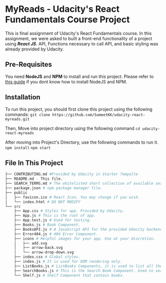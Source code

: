 # MyReads - Udacity's React Fundamentals Course Project

This is final assignment of Udacity's React Fundamentals course. In this assignment, we were asked to built a front-end functionality of a project using _**React JS**_. API, Functions necessary to call API, and basic styling was already provided by Udacity.

## Pre-Requisites
You need **NodeJS** and **NPM** to install and run this project.  Please refer to [this guide](https://gist.github.com/kazzkiq/fe702215173e795d49d0c1ffbea363b5) if you dont know how to install NodeJS and NPM.

## Installation
To run this project, you should first clone this project using the following commands:
`git clone https://github.com/SumeetKK/udacity-react-myreads.git`

Then, Move into project directory using the following command
`cd udacity-react-myreads`

After moving into Project's Directory, use the following commands to run it.
`npm install`
`npm start`


## File In This Project
```bash
├── CONTRIBUTING.md #Provided by Udacity in Starter Tempalte
├── README.md - This file.
├── SEARCH_TERMS.md # The whitelisted short collection of available search terms.
├── package.json # npm package manager file.
├── public
│   ├── favicon.ico # React Icon, You may change if you wish.
│   └── index.html # DO NOT MODIFY
└── src
    ├── App.css # Styles for app. Provided by Udacity.
    ├── App.js # This is the root of app. 
    ├── App.test.js # Used for testing.
    ├── Books.js # Book Component.
    ├── BooksAPI.js # A JavaScript API for the provided Udacity backend. 
    ├── Error404.js # 404 Error Component. 
    ├── icons # Helpful images for your app. Use at your discretion.
    │   ├── add.svg
    │   ├── arrow-back.svg
    │   └── arrow-drop-down.svg
    ├── index.css # Global styles. 
    ├── index.js # It is used for DOM rendering only.
    ├── ListBooks.js # ListBooks Components, it is used to list all the shelfs.
    ├── SearchBooks.js # This is the Search Book Component. Used to search the books.
    └── Shelf.js # Shelf Component that contain books.
    
```

